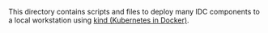 This directory contains scripts and files to deploy many IDC components to a local workstation using
[kind (Kubernetes in Docker)](https://kind.sigs.k8s.io/).
